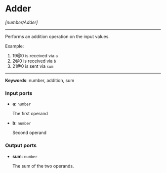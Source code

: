 # Adder

_[number/Adder]_

---

Performs an addition operation on the input values.  
  
Example:  
  
1. 19@0 is received via `a`  
2. 2@0 is received via `b`  
3. 21@0 is sent via `sum`  

---

__Keywords__: number, addition, sum

### Input ports

* __a__: ` number `

    The first operand


* __b__: ` number `

    Second operand

### Output ports

* __sum__: ` number `

    The sum of the two operands.

